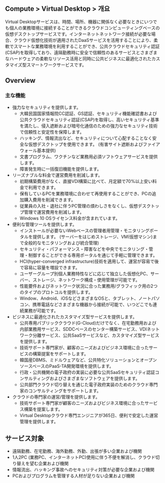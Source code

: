 ## Compute > Virtual Desktop > 개요

Virtual Desktopサービスは、時間、場所、機器に関係なく必要なときにいつでも個人の業務環境に接続することができるクラウドコンピューティングベースの仮想デスクトップサービスです。インターネットネットワーク接続が必要な場合、クラウド仮想化技術が適用されたDaaSサービスを活用することにより、柔軟でスマートな業務環境を利用することができ、公共クラウドセキュリティ認証(CSAP)を取得しており、遠隔勤務時に安全で信頼性のあるサービスとさまざまなハードウェアの柔軟なリソース活用と同時に公共ビジネスに最適化されたカスタマイズ型スマートワークサービスです。

## Overview
### 主な機能
* 強力なセキュリティを提供します。
    * 大韓民国国家情報院CC認証、GS認証、セキュリティ機能確認書および公共クラウドセキュリティ認証(CSAP)を取得し、高いセキュリティ基準を満たし、侵入遮断および暗号化通信のための強力なセキュリティ技術で信頼性と安定性を保障します。
    * ハッキング、情報流出など、セキュリティについて心配することなく安全な仮想デスクトップを使用できます。 (有害サイト遮断およびファイアウォール基本提供)
    * 文書プログラム、ワクチンなど業務用必須ソフトウェアサービスを提供します。
    * 障害発生時に一括復旧機能を提供します。
* リーズナブルな料金で運営費用を削減します。
    * 初期構築費用がなく、直接VDI構築に比べて、月定額で70%以上安い料金で利用できます。
    * 保有しているPCを業務環境に合わせて再使用することができ、PCの追加購入費用を削減できます。
    * 従業員の入社・退社に伴うPC管理の煩わしさをなくし、仮想デスクトップ管理で運営費用を削減します。
    * Windows 10 OSライセンス料金が含まれています。
* 便利な管理ツールを提供します。
     * インストールが必要ないWebベースの管理者用管理・モニタリングポータルを提供します。 (サーバーをはじめストレージ、VM(仮想マシン)まで全般的なモニタリングおよび統合管理)
     * セキュリティ・パフォーマンス・障害などを中央でモニタリング・管理・制御することができる専用ポータルを通じて手軽に管理できます。
     * HCI(hyper-converged infrastructure)技術を適用して、運営が容易で後で容易に容量を増設できます。
     * ユーザーグループ別個人業務特性などに応じて独立した仮想化PC、サーバー、ストレージ、ネットワーク構成・使用管理が可能です。
     * 性能要件およびネットワーク状況に合った業務用/グラフィック用の2つのタイプのプロトコルを提供します。
     * Window、Android、iOSなどさまざまなOSと、タブレット、ノートパソコン、携帯電話などさまざまな機器から接続が可能で、いつどこでも連続業務が可能です。
* ビジネスに最適化されたカスタマイズ型サービスを提供します。
     * 公共専用パブリッククラウド(G-Cloud)だけでなく、在宅勤務用および内部業務用サービス、SDDCベースのセンター構築サービス、VDIネットワーク分離サービス、公共SaaSサービスなど、カスタマイズ型サービスを提供します。
     * 技術サポート専門家が、顧客のニーズおよびビジネス環境に合ったサービスの構築提案をサポートします。
     * 韓国産DBMS、ミドルウェアなど、公共特化ソリューションとオープンソースベースのPaaS-TA開発環境を提供します。
     * 行政・公共機関の電子政府の実装に必要な公共SaaSセキュリティ認証コンサルティングおよびさまざまなソフトウェアを提供します。
     * 公共部門クラウド切り替えを通じた電子政府実装のためのクラウド専門家のコンサルティングをサポートします。
* クラウドの専門家の運営/管理を提供します。
     * 技術サポート専門家が顧客のニーズおよびビジネス環境に合ったサービス構築を提案します。
     * Virtual Desktopクラウド専門エンジニアが365日、便利で安定した運営管理を提供します。

## サービス対象
* 遠隔勤務、在宅勤務、海外勤務、外勤、出張が多い企業および機関
* 1人2PC (業務PC、インターネットPC)使用に伴う不便を解消し、クラウド切り替えを望む企業および機関
* 情報流出、ハッキング事故へのセキュリティ対策が必要な企業および機関
* PCおよびプログラムを管理する人材が足りない企業および機関